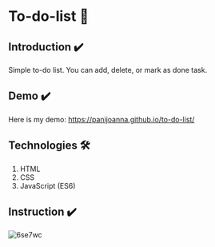 # To-do-list 📝

## Introduction ✔️
Simple to-do list. You can add, delete, or mark as done task.

## Demo ✔️
Here is my demo:
https://panijoanna.github.io/to-do-list/

## Technologies 🛠
1. HTML
2. CSS 
3. JavaScript (ES6)

## Instruction ✔️
![6se7wc](https://user-images.githubusercontent.com/105354955/188606259-d886d21e-b8c1-4922-99fe-b3c74b13dc40.gif)


